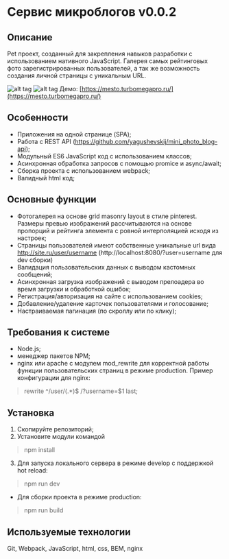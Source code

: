 # Сервис микроблогов v0.0.2

## Описание
Pet проект, созданный для закрепления навыков разработки с использованием нативного JavaScript.
Галерея самых рейтинговых фото зарегистрированных пользователей, а так же возможность создания личной страницы с уникальным URL.

![alt tag](https://i.imgur.com/D6zNytA.png "Скриншот главной страницы приложения")​
![alt tag](https://i.imgur.com/m8hSpHk.png "Скриншот пользовательской страницы")​
Демо: [https://mesto.turbomegapro.ru/](https://mesto.turbomegapro.ru/)

## Особенности
- Приложения на одной странице (SPA);
- Работа с REST API (https://github.com/yagushevskij/mini_photo_blog-api);
- Модульный ES6 JavaScript код с использованием классов;
- Асинхронная обработка запросов c помощью promice и async/await;
- Сборка проекта с использованием webpack;
- Валидный html код;

## Основные функции
- Фотогалерея на основе grid masonry layout в стиле pinterest. Размеры превью изображений рассчитываются на основе пропорций и рейтинга элемента с ровной интерполяцией исходя из настроек;
- Страницы пользователей имеют собственные уникальные url вида http://site.ru/user/username (http://localhost:8080/?user=username для dev сборки)
- Валидация пользовательских данных с выводом кастомных сообщений;
- Асинхронная загрузка изображений с выводом прелоадера во время загрузки и обработкой ошибок;
- Регистрация/авторизация на сайте с использованием cookies;
- Добавление/удаление карточек пользователями и голосование;
- Настраиваемая пагинация (по скроллу или по клику);

## Требования к системе
- Node.js;
- менеджер пакетов NPM;
- nginx или apache с модулем mod_rewrite для корректной работы функции пользовательских страниц в режиме production. Пример конфигурации для nginx:
> rewrite ^/user/(.*)$ /?username=$1 last;

## Установка
1) Скопируйте репозиторий;
2) Установите модули командой
>npm install
3) Для запуска локального сервера в режиме develop с поддержкой hot reload:
>npm run dev
- Для сборки проекта в режиме production:
>npm run build

## Используемые технологии
Git, Webpack, JavaScript, html, css, BEM, nginx
